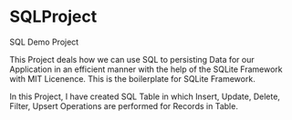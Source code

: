 # SQLProject
SQL Demo Project

This Project deals how we can use SQL to persisting Data for our Application in an efficient manner with the help of the SQLite Framework with MIT Licenence. This is the boilerplate for SQLite Framework.

In this Project, I have created SQL Table in which Insert, Update, Delete, Filter, Upsert Operations are performed for Records in Table. 
